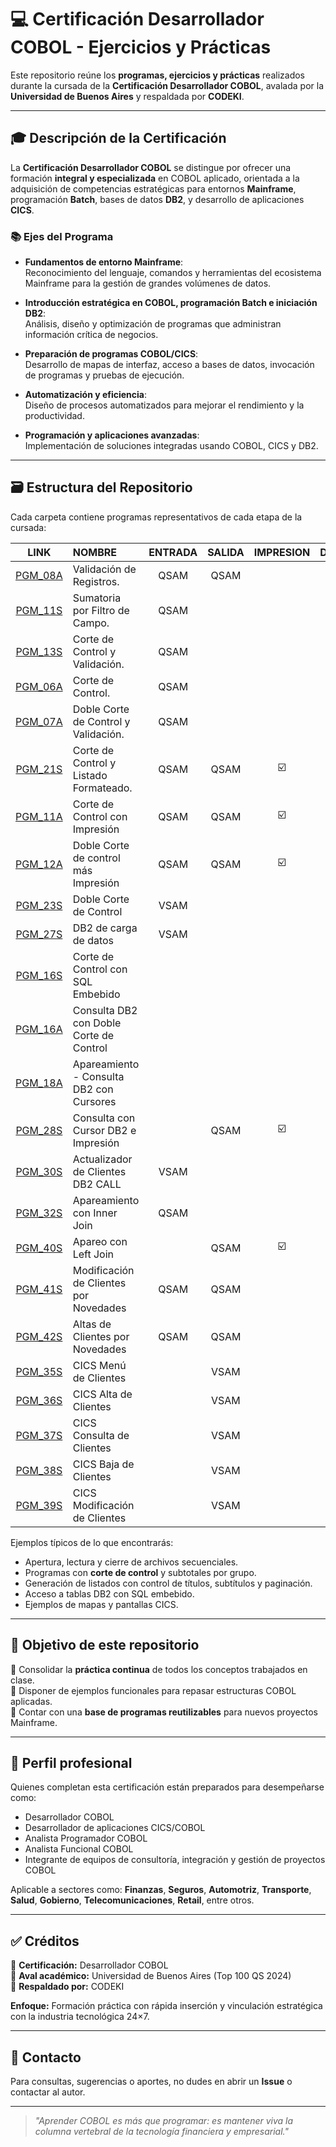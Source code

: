 # 💻 Certificación Desarrollador COBOL - Ejercicios y Prácticas

Este repositorio reúne los **programas, ejercicios y prácticas** realizados durante la cursada de la **Certificación Desarrollador COBOL**, avalada por la **Universidad de Buenos Aires** y respaldada por **CODEKI**.

---

## 🎓 Descripción de la Certificación

La **Certificación Desarrollador COBOL** se distingue por ofrecer una formación **integral y especializada** en COBOL aplicado, orientada a la adquisición de competencias estratégicas para entornos **Mainframe**, programación **Batch**, bases de datos **DB2**, y desarrollo de aplicaciones **CICS**.

### 📚 Ejes del Programa

- **Fundamentos de entorno Mainframe**:  
  Reconocimiento del lenguaje, comandos y herramientas del ecosistema Mainframe para la gestión de grandes volúmenes de datos.

- **Introducción estratégica en COBOL, programación Batch e iniciación DB2**:  
  Análisis, diseño y optimización de programas que administran información crítica de negocios.

- **Preparación de programas COBOL/CICS**:  
  Desarrollo de mapas de interfaz, acceso a bases de datos, invocación de programas y pruebas de ejecución.

- **Automatización y eficiencia**:  
  Diseño de procesos automatizados para mejorar el rendimiento y la productividad.

- **Programación y aplicaciones avanzadas**:  
  Implementación de soluciones integradas usando COBOL, CICS y DB2.


---

## 🗃️ Estructura del Repositorio

Cada carpeta contiene programas representativos de cada etapa de la cursada:

|LINK |NOMBRE | ENTRADA | SALIDA | IMPRESION | DB2 |
|:---:|:------|:-------:|:------:|:------:|:------:|
|[PGM_08A](/Programas/PGM_08A/)|Validación de Registros.                  |QSAM |QSAM |   |   |
|[PGM_11S](/Programas/PGM_11S/)|Sumatoria por Filtro de Campo.            |QSAM |     |   |   |
|[PGM_13S](/Programas/PGM_13S/)|Corte de Control y Validación.            |QSAM |     |   |   |
|[PGM_06A](/Programas/PGM_06A/)|Corte de Control.                         |QSAM |     |   |   |
|[PGM_07A](/Programas/PGM_07A/)|Doble Corte de Control y Validación.      |QSAM |     |   |   |
|[PGM_21S](/Programas/PGM_21S/)|Corte de Control y Listado Formateado.    |QSAM |QSAM |☑️ |   |
|[PGM_11A](/Programas/PGM_11A/)|Corte de Control con Impresión            |QSAM |QSAM |☑️ |   |
|[PGM_12A](/Programas/PGM_12A/)|Doble Corte de control más Impresión      |QSAM |QSAM |☑️ |   |
|[PGM_23S](/Programas/PGM_23S/)|Doble Corte de Control                    |VSAM |     |   |   |
|[PGM_27S](/Programas/PGM_27S/)|DB2 de carga de datos                     |VSAM |     |   |✅ |
|[PGM_16S](/Programas/PGM_16S/)|Corte de Control con SQL Embebido         |     |     |   |✅ |
|[PGM_16A](/Programas/PGM_16A/)|Consulta DB2 con Doble Corte de Control   |     |     |   |✅ |
|[PGM_18A](/Programas/PGM_18A/)|Apareamiento - Consulta DB2 con Cursores  |     |     |   |✅ |
|[PGM_28S](/Programas/PGM_28S/)|Consulta con Cursor DB2 e Impresión       |     |QSAM |☑️ |✅ |
|[PGM_30S](/Programas/PGM_30S/)|Actualizador de Clientes DB2 CALL         |VSAM |     |   |✅ |
|[PGM_32S](/Programas/PGM_32S/)|Apareamiento con Inner Join               |QSAM |     |   |✅ |
|[PGM_40S](/Programas/PGM_40S/)|Apareo con Left Join                      |     |QSAM |☑️ |✅ |
|[PGM_41S](/Programas/PGM_41S/)|Modificación de Clientes por Novedades    |QSAM |QSAM |   |   |
|[PGM_42S](/Programas/PGM_42S/)|Altas de Clientes por Novedades           |QSAM |QSAM |   |   |
|[PGM_35S](/Programas/PGM_35S/)|CICS Menú de Clientes                     |     |VSAM |   |   |
|[PGM_36S](/Programas/PGM_36S/)|CICS Alta de Clientes                     |     |VSAM |   |   |
|[PGM_37S](/Programas/PGM_37S/)|CICS Consulta de Clientes                 |     |VSAM |   |   |
|[PGM_38S](/Programas/PGM_38S/)|CICS Baja de Clientes                     |     |VSAM |   |   |
|[PGM_39S](/Programas/PGM_39S/)|CICS Modificación de Clientes             |     |VSAM |   |   |




Ejemplos típicos de lo que encontrarás:
- Apertura, lectura y cierre de archivos secuenciales.
- Programas con **corte de control** y subtotales por grupo.
- Generación de listados con control de títulos, subtítulos y paginación.
- Acceso a tablas DB2 con SQL embebido.
- Ejemplos de mapas y pantallas CICS.

---

## 🧩 Objetivo de este repositorio

📌 Consolidar la **práctica continua** de todos los conceptos trabajados en clase.  
📌 Disponer de ejemplos funcionales para repasar estructuras COBOL aplicadas.  
📌 Contar con una **base de programas reutilizables** para nuevos proyectos Mainframe.

---

## 🚀 Perfil profesional

Quienes completan esta certificación están preparados para desempeñarse como:
- Desarrollador COBOL
- Desarrollador de aplicaciones CICS/COBOL
- Analista Programador COBOL
- Analista Funcional COBOL
- Integrante de equipos de consultoría, integración y gestión de proyectos COBOL

Aplicable a sectores como:
**Finanzas**, **Seguros**, **Automotriz**, **Transporte**, **Salud**, **Gobierno**, **Telecomunicaciones**, **Retail**, entre otros.

---

## ✅ Créditos

📍 **Certificación:** Desarrollador COBOL  
📍 **Aval académico:** Universidad de Buenos Aires (Top 100 QS 2024)  
📍 **Respaldado por:** CODEKI  

**Enfoque:** Formación práctica con rápida inserción y vinculación estratégica con la industria tecnológica 24×7.

---

## 🤝 Contacto

Para consultas, sugerencias o aportes, no dudes en abrir un **Issue** o contactar al autor.

---

> *"Aprender COBOL es más que programar: es mantener viva la columna vertebral de la tecnología financiera y empresarial."*

